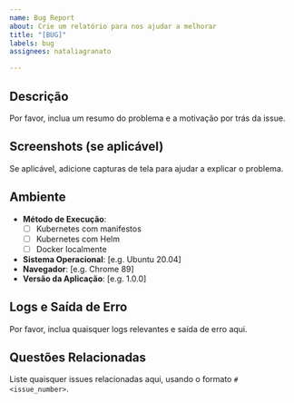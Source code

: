 ```yaml
---
name: Bug Report
about: Crie um relatório para nos ajudar a melhorar
title: "[BUG]"
labels: bug
assignees: nataliagranato

---
```


## Descrição

Por favor, inclua um resumo do problema e a motivação por trás da issue.

## Screenshots (se aplicável)

Se aplicável, adicione capturas de tela para ajudar a explicar o problema.

## Ambiente

- **Método de Execução**:
  - [ ] Kubernetes com manifestos
  - [ ] Kubernetes com Helm
  - [ ] Docker localmente

- **Sistema Operacional**: [e.g. Ubuntu 20.04]
- **Navegador**: [e.g. Chrome 89]
- **Versão da Aplicação**: [e.g. 1.0.0]

## Logs e Saída de Erro

Por favor, inclua quaisquer logs relevantes e saída de erro aqui.

## Questões Relacionadas

Liste quaisquer issues relacionadas aqui, usando o formato `#<issue_number>`.